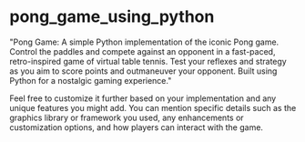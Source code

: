 # pong_game_using_python

"Pong Game: A simple Python implementation of the iconic Pong game. Control the paddles and compete against an opponent in a fast-paced, retro-inspired game of virtual table tennis. Test your reflexes and strategy as you aim to score points and outmaneuver your opponent. Built using Python for a nostalgic gaming experience."

Feel free to customize it further based on your implementation and any unique features you might add. You can mention specific details such as the graphics library or framework you used, any enhancements or customization options, and how players can interact with the game.
